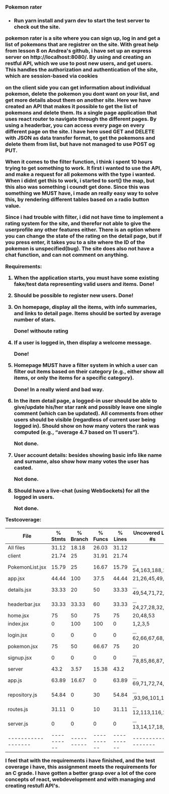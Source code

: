 <h3>Pokemon rater<h3>

 * Run yarn install and yarn dev to start the test server to check out the site. 
 
 pokemon rater is a site where you can sign up, log in and get a list of pokemons that are registrer on the site.
With great help from lesson 8 on Andrea's github, i have set up an express server on http://localhost:8080/.
By using and creating an restful API, which we use to post new users, and get users. This handles the authorization and authentication of the site, which are session-based via
cookies                                                                                                              

on the client side you can get information about individual pokemon, delete the pokemon you dont want on your list, and get more details about them on another site.
Here we have created an API that makes it possible to get the list of pokemons and delete them. 
Its a single page application that uses react router to navigate through the different pages. By using a headerbar, you can access every page on every different page on the site. 
I have here used GET and DELETE with JSON as data transfer format, to get the pokemons and delete them from list, but have not managed to use POST og PUT. 


When it comes to the filter function, i think i spent 10 hours trying to get something to work. It first i wanted to use the API, and make a request for all pokemons with the type i wanted. When i didnt get this to work, i started to sort() the map, but this also was something i coundt get done. Since this was something we MUST have, i made an really easy way to solve this, by rendering different tables based on a radio button value. 

Since i had trouble with filter, i did not have time to implement a rating system for the site, and therefor not able to give the userprofile any other features either. There is an option where you can change the state of the rating on the detail page, but if you press enter, it takes you to a site where the ID of the pokemon is unspecified(bug).
The site does also not have a chat function, and can not comment on anything. 

Requirements:
1. When the application starts, you must have some existing fake/test data representing valid users and items.
 Done!
 
2. Should be possible to register new users.
 Done!
3. On homepage, display all the items, with info summaries, and links to detail page. 
Items should be sorted by average number of stars.

    Done! withoute rating
4. If a user is logged in, then display a welcome message. 

    Done!
5. Homepage MUST have a filter system in which a user can filter out items based on
their category (e.g., either show all items, or only the items for a specific category).

    Done! In a really wierd and bad way.
6. In the item detail page, a logged-in user should be able to give/update his/her star rank and possibly leave one single comment (which can be updated). All comments from other users should be visible (regardless of current user being logged in). Should show on how many voters the rank was computed (e.g., “average 4.7 based
on 11 users”).
    
    Not done.
7. User account details: besides showing basic info like name and surname, also show
how many votes the user has casted.

    Not done.
8. Should have a live-chat (using WebSockets) for all the logged in users.
    
    Not done. 

Testcoverage:

File              |  % Stmts | % Branch |  % Funcs |  % Lines | Uncovered Line #s |
------------------|----------|----------|----------|----------|-------------------|
All files         |    31.12 |    18.18 |    26.03 |    31.12 |                   |
 client           |    21.74 |       25 |    31.91 |    21.74 |                   |
  PokemonList.jsx |    15.79 |       25 |    16.67 |    15.79 |... 54,163,188,193 |
  app.jsx         |    44.44 |      100 |     37.5 |    44.44 |    21,26,45,49,57 |
  details.jsx     |    33.33 |       20 |       50 |    33.33 |... 49,54,71,72,74 |
  headerbar.jsx   |    33.33 |    33.33 |       60 |    33.33 |... 24,27,28,32,69 |
  home.jsx        |       75 |       50 |       75 |       75 |          20,48,53 |
  index.jsx       |        0 |      100 |      100 |        0 |           1,2,3,5 |
  login.jsx       |        0 |        0 |        0 |        0 |... 62,66,67,68,75 |
  pokemon.jsx     |       75 |       50 |    66.67 |       75 |                20 |
  signup.jsx      |        0 |        0 |        0 |        0 |... 78,85,86,87,90 |
 server           |     43.2 |     3.57 |    15.38 |     43.2 |                   |
  app.js          |    63.89 |    16.67 |        0 |    63.89 |... 69,71,72,74,87 |
  repository.js   |    54.84 |        0 |       30 |    54.84 |... ,93,96,101,102 |
  routes.js       |    31.11 |        0 |       10 |    31.11 |... 12,113,116,118 |
  server.js       |        0 |        0 |        0 |        0 |... 13,14,17,18,21 |
------------------|----------|----------|----------|----------|-------------------|

 I feel that with the requirements i have finished, and the test coverage i have, this assignment meets the requirements  for an C grade. I have gotten a better grasp over a lot of the core concepts of react, webdevelopment and with managing and creating restufl API's. 
 
